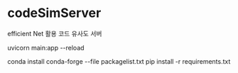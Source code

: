 # codeSimServer
efficient Net 활용 코드 유사도 서버

uvicorn main:app --reload

conda install conda-forge --file packagelist.txt
pip install -r requirements.txt